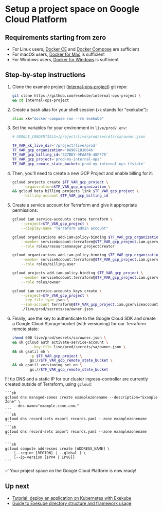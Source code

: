 # Setup a project space on Google Cloud Platform

## Requirements starting from zero

- For Linux users, [Docker CE](/) and [Docker Compose](/) are sufficient
- For macOS users, [Docker for Mac](/) is sufficient
- For Windows users, [Docker for Windows](/) is sufficient

## Step-by-step instructions

1. Clone the example project ([internal-ops-project](https://github.com/exekube/internal-ops-project)) git repo:

    ```bash
    git clone https://github.com/exekube/internal-ops-project \
    && cd internal-ops-project
    ```

2. Create a bash alias for your shell session (`xk` stands for "exekube"):

    ```bash
    alias xk="docker-compose run --rm exekube"
    ```

3. Set the variables for your environment in `live/prod/.env`:

    ```sh
    # GOOGLE_CREDENTIALS=/project/live/prod/secrets/sa/owner.json

    TF_VAR_xk_live_dir='/project/live/prod'
    TF_VAR_gcp_organization='889071810646'
    TF_VAR_gcp_billing_id='327BDY-9FAAFB-40FF75'
    TF_VAR_gcp_project='prod-my-internal-ops'
    TF_VAR_gcp_remote_state_bucket='prod-my-internal-ops-tfstate'
    ```

4. Then, you'll need to create a new GCP Project and enable billing for it:

    ```bash
    gcloud projects create $TF_VAR_gcp_project \
        --organization=$TF_VAR_gcp_organization \
    && gcloud beta billing projects link $TF_VAR_gcp_project \
        --billing-account $TF_VAR_gcp_billing_id
    ```

5. Create a service account for Terraform and give it appropriate permissions:

    ```sh
    gcloud iam service-accounts create terraform \
        --project=$TF_VAR_gcp_project \
        --display-name "Terraform admin account"
    ```
    ```sh
    gcloud organizations add-iam-policy-binding $TF_VAR_gcp_organization \
        --member serviceAccount:terraform@$TF_VAR_gcp_project.iam.gserviceaccount.com \
        --role roles/resourcemanager.projectCreator
    ```
    ```sh
    gcloud organizations add-iam-policy-binding $TF_VAR_gcp_organization \
        --member serviceAccount:terraform@$TF_VAR_gcp_project.iam.gserviceaccount.com \
        --role roles/billing.user
    ```
    ```sh
    gcloud projects add-iam-policy-binding $TF_VAR_gcp_project \
        --member serviceAccount:terraform@$TF_VAR_gcp_project.iam.gserviceaccount.com \
        --role roles/owner
    ```
    ```sh
    gcloud iam service-accounts keys create \
        --project=$TF_VAR_gcp_project \
        --key-file-type json \
        --iam-account terraform@$TF_VAR_gcp_project.iam.gserviceaccount.com \
        ./live/prod/secrets/sa/owner.json
    ```

6. Finally, use the key to authenticate to the Google Cloud SDK and create a Google Cloud Storage bucket (with versioning) for our Terraform remote state:

    ```bash
    chmod 600 live/prod/secrets/sa/owner.json \
    && xk gcloud auth activate-service-account \
            --key-file live/prod/secrets/sa/owner.json \
    && xk gsutil mb \
            -p $TF_VAR_gcp_project \
            gs://$TF_VAR_gcp_remote_state_bucket \
    && xk gsutil versioning set on \
            gs://$TF_VAR_gcp_remote_state_bucket
    ```

!!! tip
    DNS and a static IP for our cluster ingress-controller are currently created outside of Terraform, using `gcloud`:

    ```sh
    gcloud dns managed-zones create examplezonename --description="Example Zone" \
        --dns-name="example.zone.com."
    ```
    ```sh
    gcloud dns record-sets export records.yaml --zone examplezonename
    ```
    ```sh
    gcloud dns record-sets import records.yaml --zone examplezonename
    ```

    ```sh
    gcloud compute addresses create [ADDRESS_NAME] \
        [--region [REGION] | --global ] \
        [--ip-version [IPV4 | IPV6]]
    ```

✅ Your project space on the Google Cloud Platform is now ready!

## Up next

- [Tutorial: deploy an application on Kubernetes with Exekube](/usage/deploy-app)
- [Guide to Exekube directory structure and framework usage](/usage/directory-structure)
